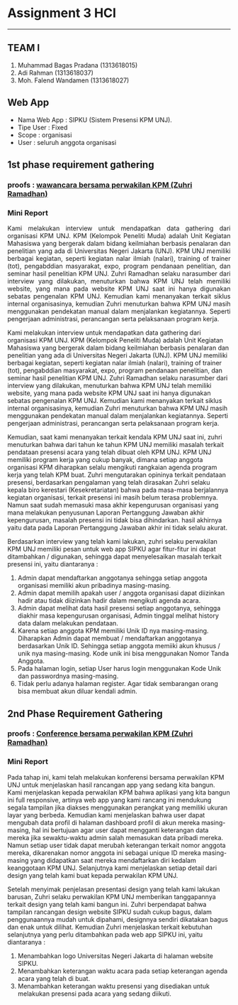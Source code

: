 # Assignment 3 HCI
- - - -

## TEAM I ##

  1. Muhammad Bagas Pradana (1313618015)
  2. Adi Rahman (1313618037)
  3. Moh. Falend Wandamen (1313618027)

## Web App ##
* Nama Web App : SIPKU (Sistem Presensi KPM UNJ).
* Tipe User : Fixed 
* Scope : organisasi 
* User : seluruh anggota organisasi

## 1st phase requirement gathering ##

### proofs : [wawancara bersama perwakilan KPM (Zuhri Ramadhan)](https://www.youtube.com/watch?v=FTx2rQYrC_k) ###

### Mini Report ###
<p align="justify"> 
    Kami melakukan interview untuk mendapatkan data gathering dari organisasi KPM UNJ. KPM (Kelompok Peneliti Muda) adalah Unit Kegiatan Mahasiswa yang bergerak dalam bidang keilmiahan berbasis penalaran dan penelitian yang ada di Universitas Negeri Jakarta (UNJ). KPM UNJ memiliki berbagai kegiatan, seperti kegiatan nalar ilmiah (nalari), training of trainer (tot), pengabddian masyarakat, expo, program pendanaan penelitian, dan seminar hasil penelitian KPM UNJ. Zuhri Ramadhan selaku narasumber dari interview yang dilakukan, menuturkan bahwa KPM UNJ telah memiliki website, yang mana pada website KPM UNJ saat ini hanya digunakan sebatas pengenalan KPM UNJ. Kemudian kami menanyakan terkait siklus internal organisasinya, kemudian Zuhri menuturkan bahwa KPM UNJ masih  menggunakan pendekatan manual dalam menjalankan kegiatannya. Seperti pengerjaan administrasi, perancangan serta pelaksanaan program kerja.
</p>
Kami melakukan interview untuk mendapatkan data gathering dari organisasi KPM UNJ. KPM (Kelompok Peneliti Muda) adalah Unit Kegiatan Mahasiswa yang bergerak dalam bidang keilmiahan berbasis penalaran dan penelitian yang ada di Universitas Negeri Jakarta (UNJ). KPM UNJ memiliki berbagai kegiatan, seperti kegiatan nalar ilmiah (nalari), training of trainer (tot), pengabddian masyarakat, expo, program pendanaan penelitian, dan seminar hasil penelitian KPM UNJ. Zuhri Ramadhan selaku narasumber dari interview yang dilakukan, menuturkan bahwa KPM UNJ telah memiliki website, yang mana pada website KPM UNJ saat ini hanya digunakan sebatas pengenalan KPM UNJ. Kemudian kami menanyakan terkait siklus internal organisasinya, kemudian Zuhri menuturkan bahwa KPM UNJ masih  menggunakan pendekatan manual dalam menjalankan kegiatannya. Seperti pengerjaan administrasi, perancangan serta pelaksanaan program kerja.

Kemudian, saat kami menanyakan terkait kendala KPM UNJ saat ini, zuhri menuturkan bahwa dari tahun ke tahun KPM UNJ memiliki masalah terkait pendataan presensi acara yang telah dibuat oleh KPM UNJ. KPM UNJ memiliki program kerja yang cukup banyak, dimana setiap anggota organisasi KPM diharapkan selalu mengikuti rangkaian agenda program kerja yang telah KPM buat. Zuhri mengutarakan opininya terkait pendataan presensi, berdasarkan pengalaman yang telah dirasakan Zuhri selaku kepala biro kerestari (Kesekretariatan) bahwa pada masa-masa berjalannya kegiatan organisasi, terkait presensi ini masih belum terasa problemnya. Namun saat sudah memasuki masa akhir kepengurusan organisasi yang mana melakukan penyusunan Laporan Pertanggung Jawaban akhir kepengurusan, masalah presensi ini tidak bisa dihindarkan. hasil akhirnya yaitu data pada Laporan Pertanggung Jawaban akhir ini tidak selalu akurat. 

Berdasarkan interview yang telah kami lakukan, zuhri selaku perwakilan KPM UNJ memiliki pesan untuk web app SIPKU agar fitur-fitur ini dapat ditambahkan / digunakan, sehingga dapat menyelesaikan masalah terkait presensi ini, yaitu diantaranya :

1. Admin dapat mendaftarkan anggotanya sehingga setiap anggota organisasi memiliki akun pribadinya masing-masing.
2. Admin dapat memilih apakah user / anggota organisasi dapat diizinkan hadir atau tidak diizinkan hadir dalam mengikuti agenda acara.
3. Admin dapat melihat data hasil presensi setiap anggotanya, sehingga diakhir masa kepengurusan organisasi, Admin tinggal melihat history data dalam melakukan pendataan.
4. Karena setiap anggota KPM memiliki Unik ID nya masing-masing. Diharapkan Admin dapat membuat / mendaftarkan anggotanya berdasarkan Unik ID. Sehingga setiap anggota memiiki akun khusus / unik nya masing-masing. Kode unik ini bisa menggunakan Nomor Tanda Anggota.
5. Pada halaman login, setiap User harus login menggunakan Kode Unik dan passwordnya masing-masing.
6. Tidak perlu adanya halaman register. Agar tidak sembarangan orang bisa membuat akun diluar kendali admin.


## 2nd Phase Requirement Gathering ##
### proofs : [Conference bersama perwakilan KPM (Zuhri Ramadhan)](https://youtu.be/SSmty-wAsoc) ###

### Mini Report ###

Pada tahap ini, kami telah melakukan konferensi bersama perwakilan KPM UNJ untuk menjelaskan hasil rancangan app yang sedang kita bangun. Kami menjelaskan kepada perwakilan KPM bahwa aplikasi yang kita bangun ini full responsive, artinya web app yang kami rancang ini mendukung segala tampilan jika diakses menggunakan perangkat yang memiliki ukuran layar yang berbeda. Kemudian kami menjelaskan bahwa user dapat mengubah data profil di halaman dashboard profil di akun mereka masing-masing, hal ini bertujuan agar user dapat mengganti keterangan data mereka jika sewaktu-waktu admin salah memasukan data pribadi mereka. Namun setiap user tidak dapat merubah keterangan terkait nomor anggota mereka, dikarenakan nomor anggota ini sebagai unique ID mereka masing-masing yang didapatkan saat mereka mendaftarkan diri kedalam keanggotaan KPM UNJ. Selanjutnya kami menjelaskan setiap detail dari design yang telah kami buat kepada perwakilan KPM UNJ.

Setelah menyimak penjelasan presentasi design yang telah kami lakukan barusan, Zuhri selaku perwakilan KPM UNJ memberikan tanggapannya terkait design yang telah kami bangun ini. Zuhri berpendapat bahwa tampilan rancangan design website SIPKU sudah cukup bagus, dalam penggunaannya mudah untuk dipahami, designnya sendiri dikatakan bagus dan enak untuk dilihat. Kemudian Zuhri menjelaskan terkait kebutuhan selanjutnya yang perlu ditambahkan pada web app SIPKU ini, yaitu diantaranya :

1. Menambahkan logo Universitas Negeri Jakarta di halaman website SIPKU.
2. Menambahkan keterangan waktu acara pada setiap keterangan agenda acara yang telah di buat.
3. Menambahkan keterangan waktu presensi yang disediakan untuk melakukan presensi pada acara yang sedang diikuti.
